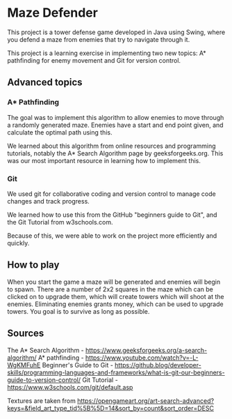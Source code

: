 # Maze Defender

This project is a tower defense game developed in Java using Swing, where you defend a maze from enemies that try to navigate through it.

This project is a learning exercise in implementing two new topics: A* pathfinding for enemy movement and Git for version control.

## Advanced topics
### A* Pathfinding
The goal was to implement this algorithm to allow enemies to move through a randomly generated maze. Enemies have a start and end point given, and calculate the optimal path using this.

We learned about this algorithm from online resources and programming tutorials, notably the A* Search Algorithm page by geeksforgeeks.org. This was our most important resource in learning how to implement this.

### Git
We used git for collaborative coding and version control to manage code changes and track progress. 

We learned how to use this from the GitHub "beginners guide to Git", and the Git Tutorial from w3schools.com.

Because of this, we were able to work on the project more efficiently and quickly.

## How to play
When you start the game a maze will be generated and enemies will begin to spawn. There are a number of 2x2 squares in the maze which can be clicked on to upgrade them, which will create towers which will shoot at the enemies. Eliminating enemies grants money, which can be used to upgrade towers. You goal is to survive as long as possible.

## Sources
The A* Search Algorithm - https://www.geeksforgeeks.org/a-search-algorithm/
A* pathfinding - https://www.youtube.com/watch?v=-L-WgKMFuhE
Beginner's Guide to Git - https://github.blog/developer-skills/programming-languages-and-frameworks/what-is-git-our-beginners-guide-to-version-control/
Git Tutorial - https://www.w3schools.com/git/default.asp

Textures are taken from https://opengameart.org/art-search-advanced?keys=&field_art_type_tid%5B%5D=14&sort_by=count&sort_order=DESC
